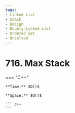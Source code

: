 ```yaml
---
tags:
- Linked List
- Stack
- Design
- Doubly-Linked List
- Ordered Set
- Unsolved
---
```



# 716. Max Stack

=== "C++"

    **Time:** $O()$

    **Space:** $O()$

    ``` c++
    ```